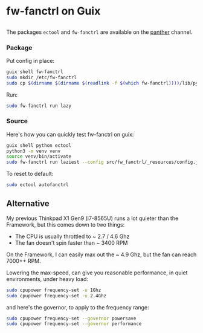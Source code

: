 # fw-fanctrl on Guix

## 

The packages `ectool` and `fw-fanctrl` are available on the [panther](https://channels.pantherx.org/panther.git/plain/README.md) channel.

### Package

Put config in place:

```bash
guix shell fw-fanctrl
sudo mkdir /etc/fw-fanctrl
sudo cp $(dirname $(dirname $(readlink -f $(which fw-fanctrl))))/lib/python3.10/site-packages/fw_fanctrl/_resources/config.json /etc/fw-fanctrl/config.json
```

Run:

```bash
sudo fw-fanctrl run lazy
```

### Source

Here's how you can quickly test fw-fanctrl on guix:

```bash
guix shell python ectool
python3 -m venv venv
source venv/bin/activate
sudo fw-fanctrl run laziest --config src/fw_fanctrl/_resources/config.json
```

To reset to default:

```bash
sudo ectool autofanctrl
```

## Alternative

My previous Thinkpad X1 Gen9 (i7-8565U) runs a lot quieter than the Framework, but this comes down to two things:

- The CPU is usually throttled to ~ 2.7 / 4.6 Ghz
- The fan doesn't spin faster than ~ 3400 RPM

On the Framework, I can easily max out the ~ 4.9 Ghz, but the fan can reach 7000++ RPM.

Lowering the max-speed, can give you reasonable performance, in quiet environments, under heavy load:

```bash
sudo cpupower frequency-set -u 1Ghz
sudo cpupower frequency-set -u 2.4Ghz
```

and here's the governor, to apply to the frequency range:

```bash
sudo cpupower frequency-set --governor powersave
sudo cpupower frequency-set --governor performance
```